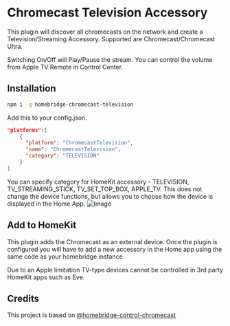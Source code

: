 
# Chromecast Television Accessory

This plugin will discover all chromecasts on the network and create a Television/Streaming Accessory. Supported are Chromecast/Chromecast Ultra.

Switching On/Off will Play/Pause the stream. You can control the volume from Apple TV Remote in Control Center.

## Installation

```sh
npm i -g homebridge-chromecast-television
```
  
Add this to your config.json.
  
```json
"platforms":[
    {
      "platform": "ChromecastTelevision",
      "name": "ChromecastTelevision",
      "category": "TELEVISION"
    }
]
```

You can specify category for HomeKit accessory - TELEVISION, TV_STREAMING_STICK, TV_SET_TOP_BOX, APPLE_TV. This does not change the device functions, but allows you to choose how the device is displayed in the Home App.
![Image](https://user-images.githubusercontent.com/8211291/123853650-b295ad80-d8eb-11eb-8d75-9ff557671ec9.jpeg)

## Add to HomeKit
This plugin adds the Chromecast as an external device. Once the plugin is configured you will have to add a new accessory in the Home app using the same code as your homebridge instance.

Due to an Apple limitation TV-type devices cannot be controlled in 3rd party HomeKit apps such as Eve.

## Credits
This project is based on [@homebridge-control-chromecast](https://github.com/yotamtal/homebridge-control-chromecast#readme)
